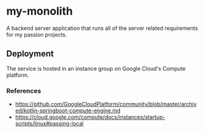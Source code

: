 # my-monolith

A backend server application that runs all of the server related requirements for my passion projects.

## Deployment

The service is hosted in an instance group on Google Cloud's Compute platform.

### References
- https://github.com/GoogleCloudPlatform/community/blob/master/archived/kotlin-springboot-compute-engine.md
- https://cloud.google.com/compute/docs/instances/startup-scripts/linux#passing-local
